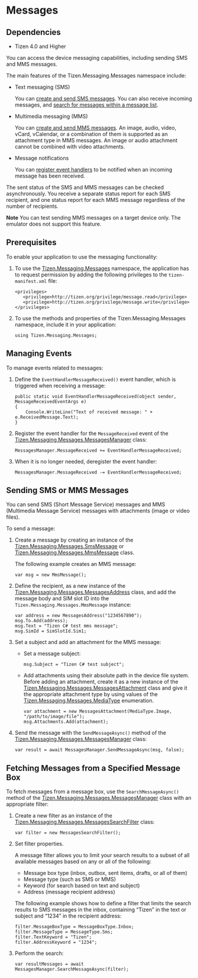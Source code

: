 Messages
========

## Dependencies

- Tizen 4.0 and Higher

You can access the device messaging capabilities, including sending SMS
and MMS messages.

The main features of the Tizen.Messaging.Messages namespace include:

-   Text messaging (SMS)

    You can [create and send SMS messages](#sending). You can also
    receive incoming messages, and [search for messages within a message
    list](#fetching).

- Multimedia messaging (MMS)

    You can [create and send MMS messages](#sending). An image, audio,
    video, vCard, vCalendar, or a combination of them is supported as an
    attachment type in MMS messages. An image or audio attachment cannot
    be combined with video attachments.

- Message notifications

    You can [register event handlers](#managing_events) to be notified
    when an incoming message has been received.

The sent status of the SMS and MMS messages can be checked
asynchronously. You receive a separate status report for each SMS
recipient, and one status report for each MMS message regardless of the
number of recipients.



**Note** You can test sending MMS messages on a target device only. The
emulator does not support this feature.


Prerequisites
-------------

To enable your application to use the messaging functionality:

1.  To use the
    [Tizen.Messaging.Messages](https://developer.tizen.org/dev-guide/csapi/namespaceTizen_1_1Messaging_1_1Messages.html)
    namespace, the application has to request permission by adding the
    following privileges to the `tizen-manifest.xml` file:

    ``` {.prettyprint}
    <privileges>
       <privilege>http://tizen.org/privilege/message.read</privilege>
       <privilege>http://tizen.org/privilege/message.write</privilege>
    </privileges>
    ```

2. To use the methods and properties of the Tizen.Messaging.Messages
    namespace, include it in your application:

    ``` {.prettyprint}
    using Tizen.Messaging.Messages;
    ```


Managing Events <a id="managing_events"></a>
---------------

To manage events related to messages:

1.  Define the `EventHandlerMessageReceived()` event handler, which is
    triggered when receiving a message:

    ``` {.prettyprint}
    public static void EventHandlerMessageReceived(object sender, MessageReceivedEventArgs e)
    {
        Console.WriteLine("Text of received message: " + e.ReceivedMessage.Text);
    }
    ```

2. Register the event handler for the `MessageReceived` event of the
    [Tizen.Messaging.Messages.MessagesManager](https://developer.tizen.org/dev-guide/csapi/classTizen_1_1Messaging_1_1Messages_1_1MessagesManager.html)
    class:

    ``` {.prettyprint}
    MessagesManager.MessageReceived += EventHandlerMessageReceived;
    ```

3. When it is no longer needed, deregister the event handler:

    ``` {.prettyprint}
    MessagesManager.MessageReceived -= EventHandlerMessageReceived;
    ```


Sending SMS or MMS Messages <a id="sending"></a>
---------------------------

You can send SMS (Short Message Service) messages and MMS (Multimedia
Message Service) messages with attachments (image or video files).

To send a message:

1.  Create a message by creating an instance of the
    [Tizen.Messaging.Messages.SmsMessage](https://developer.tizen.org/dev-guide/csapi/classTizen_1_1Messaging_1_1Messages_1_1SmsMessage.html)
    or
    [Tizen.Messaging.Messages.MmsMessage](https://developer.tizen.org/dev-guide/csapi/classTizen_1_1Messaging_1_1Messages_1_1MmsMessage.html) class.

    The following example creates an MMS message:

    ``` {.prettyprint}
    var msg = new MmsMessage();
    ```

2. Define the recipient, as a new instance of the
    [Tizen.Messaging.Messages.MessagesAddress](https://developer.tizen.org/dev-guide/csapi/classTizen_1_1Messaging_1_1Messages_1_1MessagesAddress.html)
    class, and add the message body and SIM slot ID into the
    `Tizen.Messaging.Messages.MmsMessage` instance:

    ``` {.prettyprint}
    var address = new MessagesAddress("1234567890");
    msg.To.Add(address);
    msg.Text = "Tizen C# test mms message";
    msg.SimId = SimSlotId.Sim1;
    ```

3. Set a subject and add an attachment for the MMS message:
    -   Set a message subject:

        ``` {.prettyprint}
        msg.Subject = "Tizen C# test subject";
        ```

    - Add attachments using their absolute path in the device
        file system. Before adding an attachment, create it as a new
        instance of the
        [Tizen.Messaging.Messages.MessagesAttachment](https://developer.tizen.org/dev-guide/csapi/classTizen_1_1Messaging_1_1Messages_1_1MessagesAttachment.html)
        class and give it the appropriate attachment type by using
        values of the
        [Tizen.Messaging.Messages.MediaType](https://developer.tizen.org/dev-guide/csapi/namespaceTizen_1_1Messaging_1_1Messages.html#a0408c916cbaeda8c0cddc17b655efcb8) enumeration.

        ``` {.prettyprint}
        var attachment = new MessagesAttachment(MediaType.Image, "/path/to/image/file");
        msg.Attachments.Add(attachment);
        ```

4. Send the message with the `SendMessageAsync()` method of the
    [Tizen.Messaging.Messages.MessagesManager](https://developer.tizen.org/dev-guide/csapi/classTizen_1_1Messaging_1_1Messages_1_1MessagesManager.html)
    class:

    ``` {.prettyprint}
    var result = await MessagesManager.SendMessageAsync(msg, false);
    ```


Fetching Messages from a Specified Message Box <a id="fetching"></a>
----------------------------------------------

To fetch messages from a message box, use the `SearchMessageAsync()`
method of the
[Tizen.Messaging.Messages.MessagesManager](https://developer.tizen.org/dev-guide/csapi/classTizen_1_1Messaging_1_1Messages_1_1MessagesManager.html)
class with an appropriate filter:

1.  Create a new filter as an instance of the
    [Tizen.Messaging.Messages.MessagesSearchFilter](https://developer.tizen.org/dev-guide/csapi/classTizen_1_1Messaging_1_1Messages_1_1MessagesSearchFilter.html)
    class:

    ``` {.prettyprint}
    var filter = new MessagesSearchFilter();
    ```

2. Set filter properties.

    A message filter allows you to limit your search results to a subset
    of all available messages based on any or all of the following:

    -   Message box type (inbox, outbox, sent items, drafts, or all
        of them)
    -   Message type (such as SMS or MMS)
    -   Keyword (for search based on text and subject)
    -   Address (message recipient address)

    The following example shows how to define a filter that limits the
    search results to SMS messages in the inbox, containing “Tizen” in
    the text or subject and “1234” in the recipient address:

    ``` {.prettyprint}
    filter.MessageBoxType = MessageBoxType.Inbox;
    filter.MessageType = MessageType.Sms;
    filter.TextKeyword = "Tizen";
    filter.AddressKeyword = "1234";
    ```

3. Perform the search:

    ``` {.prettyprint}
    var resultMessages = await MessagesManager.SearchMessageAsync(filter);
    ```

